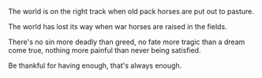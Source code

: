 The world is on the right track
when old pack horses are put out to pasture.

The world has lost its way
when war horses are raised in the fields.

There's no sin more deadly than greed,
no fate more tragic than a dream come true,
nothing more painful than never being satisfied.

Be thankful for having enough,
that's always enough.
